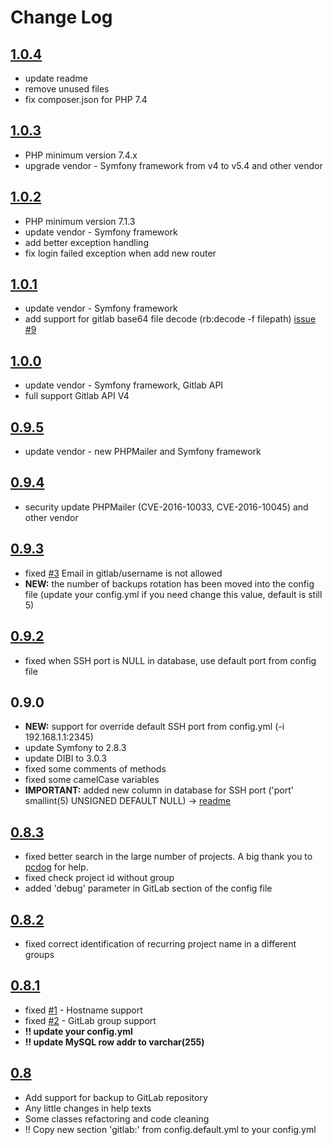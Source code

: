 # Change Log
## [1.0.4](https://github.com/heximcz/routerboard-backup/releases/tag/1.0.4)
- update readme
- remove unused files
- fix composer.json for PHP 7.4

## [1.0.3](https://github.com/heximcz/routerboard-backup/releases/tag/1.0.3)
- PHP minimum version 7.4.x
- upgrade vendor - Symfony framework from v4 to v5.4 and other vendor

## [1.0.2](https://github.com/heximcz/routerboard-backup/releases/tag/1.0.2)
- PHP minimum version 7.1.3
- update vendor - Symfony framework
- add better exception handling
- fix login failed exception when add new router

## [1.0.1](https://github.com/heximcz/routerboard-backup/releases/tag/1.0.1)
- update vendor - Symfony framework
- add support for gitlab base64 file decode (rb:decode -f filepath) [issue #9](https://github.com/heximcz/routerboard-backup/issues/9)

## [1.0.0](https://github.com/heximcz/routerboard-backup/releases/tag/1.0.0)
- update vendor - Symfony framework, Gitlab API
- full support Gitlab API V4

## [0.9.5](https://github.com/heximcz/routerboard-backup/releases/tag/0.9.5)
- update vendor - new PHPMailer and Symfony framework

## [0.9.4](https://github.com/heximcz/routerboard-backup/releases/tag/0.9.4)
- security update PHPMailer (CVE-2016-10033, CVE-2016-10045) and other vendor


## [0.9.3](https://github.com/heximcz/routerboard-backup/releases/tag/0.9.3)
- fixed [#3](https://github.com/heximcz/routerboard-backup/issues/3) Email in gitlab/username is not allowed
- **NEW:** the number of backups rotation has been moved into the config file (update your config.yml if you need change this value, default is still 5)


## [0.9.2](https://github.com/heximcz/routerboard-backup/releases/tag/0.9.2)
- fixed when SSH port is NULL in database, use default port from config file

## 0.9.0
- **NEW:** support for override default SSH port from config.yml (-i 192.168.1.1:2345)
- update Symfony to 2.8.3
- update DIBI to 3.0.3
- fixed some comments of methods
- fixed some camelCase variables
- **IMPORTANT:** added new column in database for SSH port ('port' smallint(5) UNSIGNED DEFAULT NULL) -> [readme](https://github.com/heximcz/routerboard-backup#create-database)

## [0.8.3](https://github.com/heximcz/routerboard-backup/releases/tag/0.8.3)
- fixed better search in the large number of projects. A big thank you to [pcdog](https://github.com/heximcz/routerboard-backup/issues/2) for help.
- fixed check project id without group
- added 'debug' parameter in GitLab section of the config file
 

## [0.8.2](https://github.com/heximcz/routerboard-backup/releases/tag/0.8.2)
- fixed correct identification of recurring project name in a different groups

## [0.8.1](https://github.com/heximcz/routerboard-backup/releases/tag/0.8.1)
- fixed [#1](https://github.com/heximcz/routerboard-backup/issues/1) - Hostname support
- fixed [#2](https://github.com/heximcz/routerboard-backup/issues/2) - GitLab group support
- **!! update your config.yml**
- **!! update MySQL row addr to varchar(255)**


## [0.8](https://github.com/heximcz/routerboard-backup/releases/tag/0.8)
- Add support for backup to GitLab repository
- Any little changes in help texts
- Some classes refactoring and code cleaning
- !! Copy new section 'gitlab:' from config.default.yml to your config.yml

